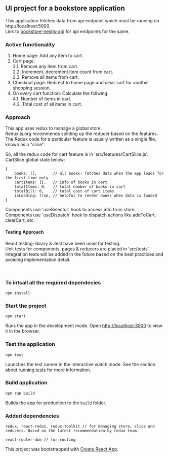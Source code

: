 ## UI project for a bookstore application
This application fetches data from api endpoint which must be running on http://localhost:5000.<br>
Link to [bookstore-nestjs-api](https://github.com/ashu66867/bookstore-nestjs-api) for api endpoints for the same.

### Active functionality
1. Home page: Add any item to cart.
2. Cart page:<br>
   2.1. Remove any item from cart.<br>
   2.2. Increment, decrement item count from cart.<br>
   2.3. Remove all items from cart.<br>
3. Checkout page: Redirect to home page and clear cart for another shopping session.
4. On every cart function: Calculate the follwing:<br>
   4.1. Number of items in cart.<br>
   4.2. Total cost of all items in cart.<br>

### Approach
This app uses redux to manage a global store.<br>
Redux.js.org recommends splitting up the reducer based on the features. <br>
The Redux code for a particular feature is usually written as a single file, known as a "slice".<br>

So, all the redux code for cart feature is in 'src/features/CartSlice.js'. CartSlice global state below:
```
{
    books: [],       // all books- fetches data when the app loads for the first time only
    cartItems: [],   // info of books in cart
    totalItems: 0,   // total number of books in cart
    totalBill: 0,    // total cost of cart items
    isLoading: true, // helpful to render books when data is loaded
}
```
Components use 'useSelector' hook to access info from store.<br>
Components use 'useDispatch' hook to dispatch actions like addToCart, clearCart, etc.<br>


#### Testing Approach
React testing-library & Jest have been used for testing.<br>
Unit tests for components, pages & reducers are placed in 'src/tests'.<br>
Integration tests will be added in the future based on the best practices and avoiding implementation detail.<br>

<br>

### To intsall all the required dependecies

```
npm install
```

### Start the project

```
npm start
```

Runs the app in the development mode.
Open [http://localhost:3000](http://localhost:3000) to view it in the browser.


### Test the application

```
npm test
```

Launches the test runner in the interactive watch mode.
See the section about [running tests](https://facebook.github.io/create-react-app/docs/running-tests) for more information.

### Build application

```
npm run build
```

Builds the app for production to the `build` folder.<br>


### Added dependencies
```
redux, react-redux, redux-toolkit // for managing store, slice and reducers. Based on the latest recommendation by redux team.
```

```
react-router-dom // for routing
```

This project was bootstrapped with [Create React App](https://github.com/facebook/create-react-app).

